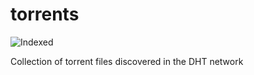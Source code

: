 torrents 
========
![Indexed](https://img.shields.io/badge/indexed-200694-blue)

Collection of torrent files discovered in the DHT network
